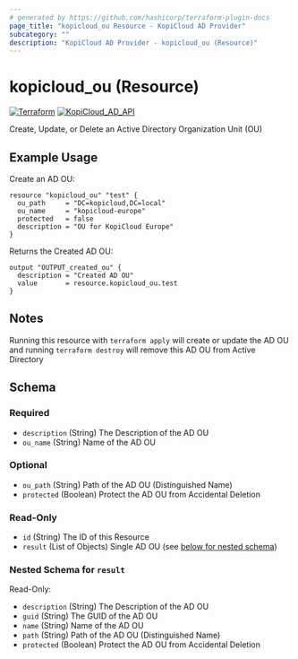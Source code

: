 ```yaml
---
# generated by https://github.com/hashicorp/terraform-plugin-docs
page_title: "kopicloud_ou Resource - KopiCloud AD Provider"
subcategory: ""
description: "KopiCloud AD Provider - kopicloud_ou (Resource)"
---
```


# kopicloud_ou (Resource)
[![Terraform](https://img.shields.io/badge/terraform-v1.3+-blue.svg)](https://www.terraform.io/downloads.html) 
[![KopiCloud_AD_API](https://img.shields.io/badge/kopiCloud_ad-v1.0+-blueviolet.svg)](https://www.kopicloud-ad-api.com)

Create, Update, or Delete an Active Directory Organization Unit (OU)

## Example Usage

Create an AD OU:
```
resource "kopicloud_ou" "test" {
  ou_path     = "DC=kopicloud,DC=local"
  ou_name     = "kopicloud-europe"
  protected   = false
  description = "OU for KopiCloud Europe"
}
```

Returns the Created AD OU:
```
output "OUTPUT_created_ou" {
  description = "Created AD OU"
  value       = resource.kopicloud_ou.test
}
```

## Notes

Running this resource with `terraform apply` will create or update the AD OU and running `terraform destroy` will remove this AD OU from Active Directory

<!-- schema generated by tfplugindocs -->
## Schema

### Required

- `description` (String) The Description of the AD OU
- `ou_name` (String) Name of the AD OU

### Optional

- `ou_path` (String) Path of the AD OU (Distinguished Name)
- `protected` (Boolean) Protect the AD OU from Accidental Deletion

### Read-Only

- `id` (String) The ID of this Resource
- `result` (List of Objects) Single AD OU (see [below for nested schema](#nestedatt--result))

<a id="nestedatt--result"></a>
### Nested Schema for `result`

Read-Only:

- `description` (String) The Description of the AD OU
- `guid` (String) The GUID of the AD OU
- `name` (String) Name of the AD OU
- `path` (String) Path of the AD OU (Distinguished Name)
- `protected` (Boolean) Protect the AD OU from Accidental Deletion
